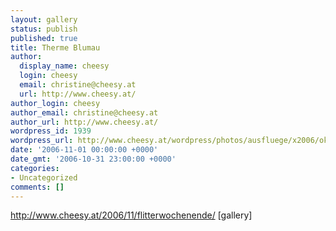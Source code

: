 ```yaml
---
layout: gallery
status: publish
published: true
title: Therme Blumau
author:
  display_name: cheesy
  login: cheesy
  email: christine@cheesy.at
  url: http://www.cheesy.at/
author_login: cheesy
author_email: christine@cheesy.at
author_url: http://www.cheesy.at/
wordpress_id: 1939
wordpress_url: http://www.cheesy.at/wordpress/photos/ausfluege/x2006/oktober-2006/
date: '2006-11-01 00:00:00 +0000'
date_gmt: '2006-10-31 23:00:00 +0000'
categories:
- Uncategorized
comments: []
---
```

http://www.cheesy.at/2006/11/flitterwochenende/
[gallery]<!--:-->
